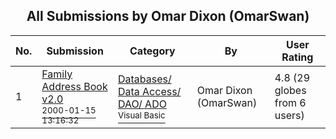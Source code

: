 ﻿<div align="center">

## All Submissions by Omar Dixon \(OmarSwan\)

</div>

No.  | Submission | Category | By   | User Rating
---- | ---------- | -------- | ---- | -----------
1 | [Family Address Book v2\.0<br /><sup>2000-01-15 13:16:32</sup>](https://github.com/Planet-Source-Code/omar-dixon-omarswan-family-address-book-v2-0__1-5495) | [Databases/ Data Access/ DAO/ ADO<br /><sup>Visual Basic</sup>](../ByCategory/databases-data-access-dao-ado__1-6.md) | Omar Dixon \(OmarSwan\) | 4.8 (29 globes from 6 users)
